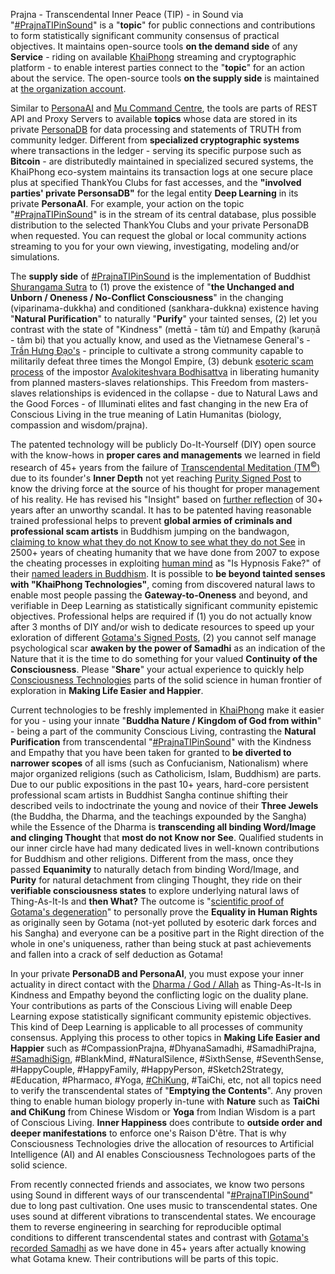Prajna - Transcendental Inner Peace (TIP) - in Sound via "<a href="https://blog.khaiphong.io/2017/12/nature-of-things.html#Section_2.1" target="_blank">#PrajnaTIPinSound</a>" is a "<b>topic</b>" for public connections and contributions to form statistically significant community consensus of practical objectives. It maintains open-source tools <b>on the demand side</b> of any <b>Service</b> - riding on available <a href="https://github.com/khaiphong/" target="_blank">KhaiPhong</a> streaming and cryptographic platform - to enable interest parties connect to the "<b>topic</b>" for an action about the service. The open-source tools <b>on the supply side</b> is maintained at <a href="https://github.com/prajnakhaiphong/prajnatipinsound" target="_blank">the organization account</a>.

Similar to <a href="https://github.com/khaiphong/personaai" target="_blank">PersonaAI</a> and <a href="https://github.com/khaiphong/mu" target="_blank">Mu Command Centre</a>, the tools are parts of REST API and Proxy Servers to available <b>topics</b> whose data are stored in its private <a href="https://github.com/khaiphong/personadb" target="_blank">PersonaDB</a> for data processing and statements of TRUTH from community ledger. Different from <b>specialized cryptographic systems</b> where transactions in the ledger - serving its specific purpose such as <b>Bitcoin</b> - are distributedly maintained in specialized secured systems, the KhaiPhong eco-system maintains its transaction logs at one secure place plus at specified ThankYou Clubs for fast accesses, and the <b>"involved parties' private PersonsaDB"</b> for the legal entity <b>Deep Learning</b> in its private <b>PersonaAI</b>. For example, your action on the topic "<a href="https://blog.khaiphong.io/2017/12/nature-of-things.html#Section_2.1" target="_blank">#PrajnaTIPinSound</a>" is in the stream of its central database, plus possible distribution to the selected ThankYou Clubs and your private PersonaDB when requested. You can request the global or local community actions streaming to you for your own viewing, investigating, modeling and/or simulations.

The <b>supply side</b> of <a href="https://github.com/prajnakhaiphong/prajnatipinsound" target="_blank">#PrajnaTIPinSound</a> is the implementation of Buddhist <a href="https://blog.khaiphong.io/2017/12/references.html#D33" target="_blank">Shurangama Sutra</a> to (1) prove the existence of "<b>the Unchanged and Unborn / Oneness / No-Conflict Consciousness</b>" in the changing (viparinama-dukkha) and conditioned (sankhara-dukkna) existence having "<b>Natural Purification</b>" to naturally "<b>Purify</b>" your tainted senses, (2) let you contrast with the state of "Kindness" (mettā - tâm từ) and Empathy (karuṇā - tâm bi) that you actually know, and used as the Vietnamese General's - <a href="https://blog.khaiphong.io/2017/12/references.html#R7.4" target="_blank">Trần Hưng Đạo's</a> - principle to cultivate a strong community capable to militarily defeat three times the Mongol Empire, (3) debunk <a href="https://blog.khaiphong.io/2017/12/references.html#D19" target="_blank">esoteric scam process</a> of the impostor <a href="https://blog.khaiphong.io/2017/12/glossary.html#AvalokiteshvaraBodhisattva" target="_blank">Avalokiteshvara Bodhisattva</a> in liberating humanity from planned masters-slaves relationships. This Freedom from masters-slaves relationships is evidenced in the collapse - due to Natural Laws and the Good Forces - of Illuminati elites and fast changing in the new Era of Conscious Living in the true meaning of Latin Humanitas (biology, compassion and wisdom/prajna).

The patented technology will be publicly Do-It-Yourself (DIY) open source with the know-hows in <b>proper cares and managements</b> we learned in field research of 45+ years from the failure of <a href="https://blog.khaiphong.io/2017/12/references.html#D54" target="_blank">Transcendental Meditation (TM<sup>&#169;</sup>)</a> due to its founder's <b>Inner Depth</b> not yet reaching <a href="https://blog.khaiphong.io/2017/12/right-inner-peace.html#Section_3" target="_blank">Purity Signed Post</a> to know the driving force at the source of his thought for proper management of his reality. He has revised his "Insight" based on <a href="https://www.youtube.com/watch?v=beJQUNJlilY" target="_blank">further reflection</a> of 30+ years after an unworthy scandal. It has to be patented having reasonable trained professional helps to prevent <b>global armies of criminals and professional scam artists</b> in Buddhism jumping on the bandwagon, <a href="https://blog.khaiphong.io/2017/12/references.html#D19" target="_blank">claiming to know what they do not Know to see what they do not See</a> in 2500+ years of cheating humanity that we have done from 2007 to expose the cheating processes in exploiting <a href="https://blog.khaiphong.io/2017/12/references.html#R8" target="_blank">human mind</a> as "Is Hypnosis Fake?" of their <a href="https://blog.khaiphong.io/2017/12/budh-dharma-and-buddhism.html" target="_blank">named leaders in Buddhism</a>. It is possible to <b>be beyond tainted senses with "KhaiPhong Technologies"</b>, coming from discovered natural laws to enable most people passing the <b>Gateway-to-Oneness</b> and beyond, and verifiable in Deep Learning as statistically significant community epistemic objectives. Professional helps are required if (1) you do not actually know after 3 months of DIY and/or wish to dedicate resources to speed up your exloration of different <a href="https://blog.khaiphong.io/2017/12/right-inner-peace.html#Section_3" target="_blank">Gotama's Signed Posts</a>, (2) you cannot self manage psychological scar <b>awaken by the power of Samadhi</b> as an indication of the Nature that it is the time to do something for your valued <b>Continuity of the Consciousness</b>. Please "<b>Share</b>" your actual experience to quickly help <a href="https://blog.khaiphong.io/2017/12/nature-of-things.html#Section_2.1" target="_blank">Consciousness Technologies</a> parts of the solid science in human frontier of exploration in <b>Making Life Easier and Happier</b>.

Current technologies to be freshly implemented in <a href="https://github.com/khaiphong/" target="_blank">KhaiPhong</a> make it easier for you - using your innate "<b>Buddha Nature / Kingdom of God from within</b>" - being a part of the community Conscious Living, contrasting the <b>Natural Purification</b> from transcendental "<a href="https://blog.khaiphong.io/2017/12/nature-of-things.html#Section_2.1" target="_blank">#PrajnaTIPinSound</a>" with the Kindness and Empathy that you have been taken for granted to <b>be diverted to narrower scopes</b> of all isms (such as Confucianism, Nationalism) where major organized religions (such as Catholicism, Islam, Buddhism) are parts. Due to our public expositions in the past 10+ years, hard-core persistent professional scam artists in Buddhist Sangha continue shifting their described veils to indoctrinate the young and novice of their <b>Three Jewels</b> (the Buddha, the Dharma, and the teachings expounded by the Sangha) while the Essence of the Dharma is <b>transcending all binding Word/Image and clinging Thought</b> that <b>most do not Know nor See</b>. Qualified students in our inner circle have had many dedicated lives in well-known contributions for Buddhism and other religions. Different from the mass, once they passed <b>Equanimity</b> to naturally detach from binding Word/Image, and <b>Purity</b> for natural detachment from clinging Thought, they ride on their <b>verifiable consciousness states</b> to explore underlying natural laws of Thing-As-It-Is and <b>then What?</b> The outcome is "<a href="https://blog.khaiphong.io/2017/12/finger-pointing-to-moon.html#Section_3" target="_blank">scientific proof of Gotama's degeneration</a>" to personally prove the <b>Equality in Human Rights</b> as originally seen by Gotama (not-yet polluted by esoteric dark forces and his Sangha) and everyone can be a positive part in the Right direction of the whole in one's uniqueness, rather than being stuck at past achievements and fallen into a crack of self deduction as Gotama!

In your private <b>PersonaDB and PersonaAI</b>, you must expose your inner actuality in direct contact with the <a href="https://blog.khaiphong.io/2017/12/references.html#R6" target="_blank">Dharma / God / Allah</a> as Thing-As-It-Is in Kindness and Empathy beyond the conflicting logic on the duality plane. Your contributions as parts of the Conscious Living will enable Deep Learning expose statistically significant community epistemic objectives. This kind of Deep Learning is applicable to all processes of community consensus. Applying this process to other topics in <b>Making Life Easier and Happier</b> such as #CompassionPrajna, #DhyanaSamadhi, #SamadhiPrajna, <a href="https://blog.khaiphong.io/2017/12/right-inner-peace.html#Section_3" target="_blank">#SamadhiSign</a>, #BlankMind, #NaturalSilence, #SixthSense, #SeventhSense, #HappyCouple, #HappyFamily, #HappyPerson, #Sketch2Strategy, #Education, #Pharmaco, #Yoga, <a href="https://blog.khaiphong.io/2017/12/references.html#R11" target="_blank">#ChiKung</a>, #TaiChi, etc, not all topics need to verify the transcendental states of "<b>Emptying the Contents</b>". Any proven thing to enable human biology properly in-tune with <b>Nature</b> such as <b>TaiChi and ChiKung</b> from Chinese Wisdom or <b>Yoga</b> from Indian Wisdom is a part of Conscious Living. <b>Inner Happiness</b> does contribute to <b>outside order and deeper manifestations</b> to enforce one's Raison D'être. That is why Consciousness Technologies drive the allocation of resources to Artificial Intelligence (AI) and AI enables Consciousness Technologoes parts of the solid science.

From recently connected friends and associates, we know two persons using Sound in different ways of our transcendental "<a href="https://blog.khaiphong.io/2017/12/nature-of-things.html#Section_2.1" target="_blank">#PrajnaTIPinSound</a>" due to long past cultivation. One uses music to transcendental states. One uses sound at different vibrations to transcendental states. We encourage them to reverse engineering in searching for reproducible optimal conditions to different transcendental states and contrast with <a href="https://blog.khaiphong.io/2017/12/right-inner-peace.html#Section_3" target="_blank">Gotama's recorded Samadhi</a> as we have done in 45+ years after actually knowing what Gotama knew. Their contributions will be parts of this topic.
